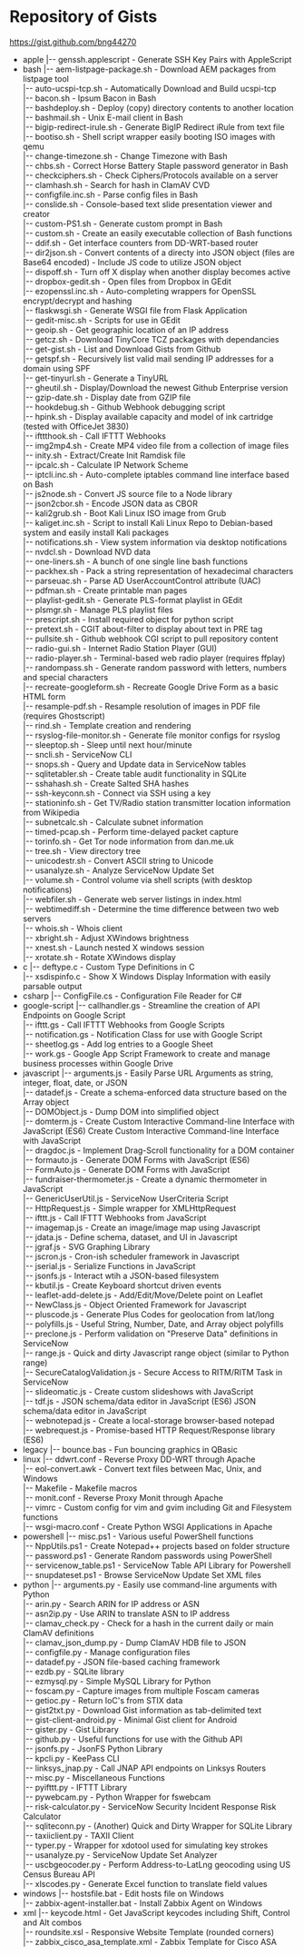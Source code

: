 # Repository of Gists  
<https://gist.github.com/bng44270>
- apple 
|-- genssh.applescript - Generate SSH Key Pairs with AppleScript  
- bash 
|-- aem-listpage-package.sh - Download AEM packages from listpage tool  
|-- auto-ucspi-tcp.sh - Automatically Download and Build ucspi-tcp  
|-- bacon.sh - Ipsum Bacon in Bash  
|-- bashdeploy.sh - Deploy (copy) directory contents to another location  
|-- bashmail.sh - Unix E-mail client in Bash  
|-- bigip-redirect-irule.sh - Generate BigIP Redirect iRule from text file  
|-- bootiso.sh - Shell script wrapper easily booting ISO images with qemu  
|-- change-timezone.sh - Change Timezone with Bash  
|-- chbs.sh - Correct Horse Battery Staple password generator in Bash  
|-- checkciphers.sh - Check Ciphers/Protocols available on a server  
|-- clamhash.sh - Search for hash in ClamAV CVD  
|-- configfile.inc.sh - Parse config files in Bash  
|-- conslide.sh - Console-based text slide presentation viewer and creator  
|-- custom-PS1.sh - Generate custom prompt in Bash  
|-- custom.sh - Create an easily executable collection of Bash functions  
|-- ddif.sh - Get interface counters from DD-WRT-based router  
|-- dir2json.sh - Convert contents of a directy into JSON object (files are Base64 encoded) - Include JS code to utilize JSON object  
|-- dispoff.sh - Turn off X display when another display becomes active  
|-- dropbox-gedit.sh - Open files from Dropbox in GEdit  
|-- ezopenssl.inc.sh - Auto-completing wrappers for OpenSSL encrypt/decrypt and hashing  
|-- flaskwsgi.sh - Generate WSGI file from Flask Application  
|-- gedit-misc.sh - Scripts for use in GEdit  
|-- geoip.sh - Get geographic location of an IP address  
|-- getcz.sh - Download TinyCore TCZ packages with dependancies  
|-- get-gist.sh - List and Download Gists from Github  
|-- getspf.sh - Recursively list valid mail sending IP addresses for a domain using SPF  
|-- get-tinyurl.sh - Generate a TinyURL  
|-- gheutil.sh - Display/Download the newest Github Enterprise version  
|-- gzip-date.sh - Display date from GZIP file  
|-- hookdebug.sh - Github Webhook debugging script  
|-- hpink.sh - Display available capacity and model of ink cartridge (tested with OfficeJet 3830)  
|-- ifttthook.sh - Call IFTTT Webhooks  
|-- img2mp4.sh - Create MP4 video file from a collection of image files  
|-- inity.sh - Extract/Create Init Ramdisk file  
|-- ipcalc.sh - Calculate IP Network Scheme  
|-- iptcli.inc.sh - Auto-complete iptables command line interface based on Bash  
|-- js2node.sh - Convert JS source file to a Node library  
|-- json2cbor.sh - Encode JSON data as CBOR  
|-- kali2grub.sh - Boot Kali Linux ISO image from Grub  
|-- kaliget.inc.sh - Script to install Kali Linux Repo to Debian-based system and easily install Kali packages  
|-- notifications.sh - View system information via desktop notifications  
|-- nvdcl.sh - Download NVD data  
|-- one-liners.sh - A bunch of one single line bash functions  
|-- packhex.sh - Pack a string representation of hexadecimal characters  
|-- parseuac.sh - Parse AD UserAccountControl attribute (UAC)  
|-- pdfman.sh - Create printable man pages  
|-- playlist-gedit.sh - Generate PLS-format playlist in GEdit  
|-- plsmgr.sh - Manage PLS playlist files  
|-- prescript.sh - Install required object for python script  
|-- pretext.sh - CGIT about-filter to display about text in PRE tag  
|-- pullsite.sh - Github webhook CGI script to pull repository content  
|-- radio-gui.sh - Internet Radio Station Player (GUI)  
|-- radio-player.sh - Terminal-based web radio player (requires ffplay)  
|-- randompass.sh - Generate random password with letters, numbers and special characters  
|-- recreate-googleform.sh - Recreate Google Drive Form as a basic HTML form  
|-- resample-pdf.sh - Resample resolution of images in PDF file (requires Ghostscript)  
|-- rind.sh - Template creation and rendering  
|-- rsyslog-file-monitor.sh - Generate file monitor configs for rsyslog  
|-- sleeptop.sh - Sleep until next hour/minute  
|-- sncli.sh - ServiceNow CLI  
|-- snops.sh - Query and Update data in ServiceNow tables  
|-- sqlitetabler.sh - Create table audit functionality in SQLite  
|-- sshahash.sh - Create Salted SHA hashes  
|-- ssh-keyconn.sh - Connect via SSH using a key  
|-- stationinfo.sh - Get TV/Radio station transmitter location information from Wikipedia  
|-- subnetcalc.sh - Calculate subnet information  
|-- timed-pcap.sh - Perform time-delayed packet capture  
|-- torinfo.sh - Get Tor node information from dan.me.uk  
|-- tree.sh - View directory tree  
|-- unicodestr.sh - Convert ASCII string to Unicode  
|-- usanalyze.sh - Analyze ServiceNow Update Set  
|-- volume.sh - Control volume via shell scripts (with desktop notifications)  
|-- webfiler.sh - Generate web server listings in index.html  
|-- webtimediff.sh - Determine the time difference between two web servers  
|-- whois.sh - Whois client  
|-- xbright.sh - Adjust XWindows brightness  
|-- xnest.sh - Launch nested X windows session  
|-- xrotate.sh - Rotate XWindows display  
- c 
|-- deftype.c - Custom Type Definitions in C  
|-- xsdispinfo.c - Show X Windows Display Information with easily parsable output  
- csharp 
|-- ConfigFile.cs - Configuration File Reader for C#  
- google-script 
|-- callhandler.gs - Streamline the creation of API Endpoints on Google Script  
|-- ifttt.gs - Call IFTTT Webhooks from Google Scripts  
|-- notification.gs - Notification Class for use with Google Script  
|-- sheetlog.gs - Add log entries to a Google Sheet  
|-- work.gs - Google App Script Framework to create and manage business processes within Google Drive  
- javascript 
|-- arguments.js - Easily Parse URL Arguments as string, integer, float, date, or JSON  
|-- datadef.js - Create a schema-enforced data structure based on the Array object  
|-- DOMObject.js - Dump DOM into simplified object  
|-- domterm.js - Create Custom Interactive Command-line Interface with JavaScript (ES6)
Create Custom Interactive Command-line Interface with JavaScript  
|-- dragdoc.js - Implement Drag-Scroll functionality for a DOM container  
|-- formauto.js - Generate DOM Forms with JavaScript (ES6)  
|-- FormAuto.js - Generate DOM Forms with JavaScript  
|-- fundraiser-thermometer.js - Create a dynamic thermometer in JavaScript  
|-- GenericUserUtil.js - ServiceNow UserCriteria Script  
|-- HttpRequest.js - Simple wrapper for XMLHttpRequest  
|-- ifttt.js - Call IFTTT Webhooks from JavaScript  
|-- imagemap.js - Create an image/image map using Javascript  
|-- jdata.js - Define schema, dataset, and UI in Javascript  
|-- jgraf.js - SVG Graphing Library  
|-- jscron.js - Cron-ish scheduler framework in Javascript  
|-- jserial.js - Serialize Functions in JavaScript  
|-- jsonfs.js - Interact wtih a JSON-based filesystem  
|-- kbutil.js - Create Keyboard shortcut driven events  
|-- leaflet-add-delete.js - Add/Edit/Move/Delete point on Leaflet  
|-- NewClass.js - Object Oriented Framework for Javascript  
|-- pluscode.js - Generate Plus Codes for geolocation from lat/long  
|-- polyfills.js - Useful String, Number, Date, and Array object polyfills  
|-- preclone.js - Perform validation on "Preserve Data" definitions in ServiceNow  
|-- range.js - Quick and dirty Javascript range object (similar to Python range)  
|-- SecureCatalogValidation.js - Secure Access to RITM/RITM Task in ServiceNow  
|-- slideomatic.js - Create custom slideshows with JavaScript  
|-- tdf.js - JSON schema/data editor in JavaScript (ES6)
JSON schema/data editor in JavaScript  
|-- webnotepad.js - Create a local-storage browser-based notepad  
|-- webrequest.js - Promise-based HTTP Request/Response library (ES6)  
- legacy 
|-- bounce.bas - Fun bouncing graphics in QBasic  
- linux 
|-- ddwrt.conf - Reverse Proxy DD-WRT through Apache  
|-- eol-convert.awk - Convert text files between Mac, Unix, and Windows  
|-- Makefile - Makefile macros  
|-- monit.conf - Reverse Proxy Monit through Apache  
|-- vimrc - Custom config for vim and gvim including Git and Filesystem functions  
|-- wsgi-macro.conf - Create Python WSGI Applications in Apache  
- powershell 
|-- misc.ps1 - Various useful PowerShell functions  
|-- NppUtils.ps1 - Create Notepad++ projects based on folder structure  
|-- password.ps1 - Generate Random passwords using PowerShell  
|-- servicenow_table.ps1 - ServiceNow Table API Library for Powershell  
|-- snupdateset.ps1 - Browse ServiceNow Update Set XML files  
- python 
|-- arguments.py - Easily use command-line arguments with Python  
|-- arin.py - Search ARIN for IP address or ASN  
|-- asn2ip.py - Use ARIN to translate ASN to IP address  
|-- clamav_check.py - Check for a hash in the current daily or main ClamAV definitions  
|-- clamav_json_dump.py - Dump ClamAV HDB file to JSON  
|-- configfile.py - Manage configuration files  
|-- datadef.py - JSON file-based caching framework  
|-- ezdb.py - SQLite library  
|-- ezmysql.py - Simple MySQL Library for Python  
|-- foscam.py - Capture images from multiple Foscam cameras  
|-- getioc.py - Return IoC's from STIX data  
|-- gist2txt.py - Download Gist information as tab-delimited text  
|-- gist-client-android.py - Minimal Gist client for Android  
|-- gister.py - Gist Library  
|-- github.py - Useful functions for use with the Github API  
|-- jsonfs.py - JsonFS Python Library  
|-- kpcli.py - KeePass CLI  
|-- linksys_jnap.py - Call JNAP API endpoints on Linksys Routers  
|-- misc.py - Miscellaneous  Functions  
|-- pyifttt.py - IFTTT Library  
|-- pywebcam.py - Python Wrapper for fswebcam  
|-- risk-calculator.py - ServiceNow Security Incident Response Risk Calculator  
|-- sqliteconn.py - (Another) Quick and Dirty Wrapper for SQLite Library  
|-- taxiiclient.py - TAXII Client  
|-- typer.py - Wrapper for xdotool used for simulating key strokes  
|-- usanalyze.py - ServiceNow Update Set Analyzer  
|-- uscbgeocoder.py - Perform Address-to-LatLng geocoding using US Census Bureau API  
|-- xlscodes.py - Generate Excel function to translate field values  
- windows 
|-- hostsfile.bat - Edit hosts file on Windows  
|-- zabbix-agent-installer.bat - Install Zabbix Agent on Windows  
- xml 
|-- keycode.html - Get JavaScript keycodes including Shift, Control and Alt combos  
|-- roundsite.xsl - Responsive Website Template (rounded corners)  
|-- zabbix_cisco_asa_template.xml - Zabbix Template for Cisco ASA  

